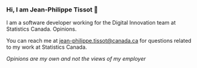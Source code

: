 ### Hi, I am Jean-Philippe Tissot 👋

I am a software developer working for the Digital Innovation team at Statistics Canada.
Opinions.

You can reach me at jean-philippe.tissot@canada.ca for questions related to my work at Statistics Canada. 

*Opinions are my own and not the views of my employer*